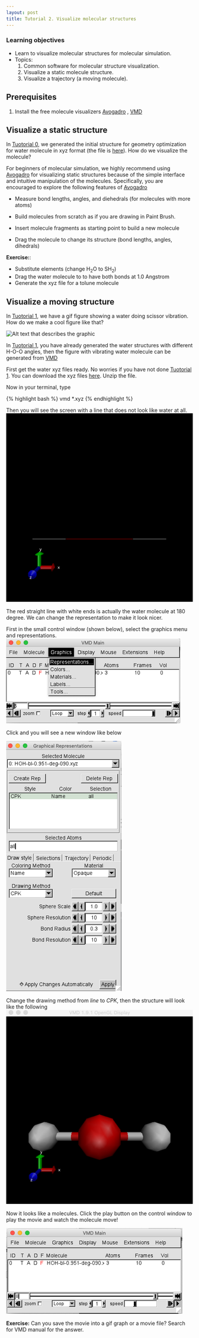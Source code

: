 ```yaml
---
layout: post
title: Tutorial 2. Visualize molecular structures
---
```


### Learning objectives
* Learn to visualize molecular structures for molecular simulation.
* Topics:
    1. Common software for molecular structure visualization.
    1. Visualize a static molecule structure.
    1. Visualize a trajectory (a moving molecule).

## Prerequisites
1. Install the free molecule visualizers [Avogadro](https://avogadro.cc/) , [VMD](https://www.ks.uiuc.edu/Development/Download/download.cgi?PackageName=VMD)


## Visualize a static structure
In [Tuotorial 0](/simulation-basics/#initxyz), we generated the initial structure for geometry optimization for water molecule in xyz format (the file is [here](/simulation-basics/#initxyz)). How do we visualize the molecule?

For beginners of molecular simulation, we highly recommend using [Avogadro](https://avogadro.cc/) for visualizing static structures because of the simple interface and intuitive manipulation of the molecules. Specifically, you are encouraged to explore the following features of [Avogadro](https://avogadro.cc/)

* Measure bond lengths, angles, and diehedrals (for molecules with more atoms)

* Build molecules from scratch as if you are drawing in Paint Brush.

* Insert molecule fragments as starting point to build a new molecule

* Drag the molecule to change its structure (bond lengths, angles, dihedrals)

**Exercise:**:
* Substitute elements (change H$_2$O to SH$_2$)
* Drag the water molecule to to have both bonds at 1.0 Angstrom
* Generate the xyz file for a tolune molecule

## Visualize a moving structure
In [Tuotorial 1](/python-basics/), we have a gif figure showing a water doing scissor vibration. How do we make a cool figure like that?

<img src="{{ site.url }}{{ site.baseurl }}/images/tutorial-01/water-forever.gif" alt="Alt text that describes the graphic" title="A vibrating water" style="width: 200px;" />

In [Tuotorial 1](/python-basics/), you have already generated the water structures with different H-O-O angles, then the figure with vibrating water molecule can be generated from [VMD](https://www.ks.uiuc.edu/Development/Download/download.cgi?PackageName=VMD)

First get the water xyz files ready. No worries if you have not done [Tuotorial 1](/python-basics/). You can download the xyz files [here](/images/tutorial-2/xyzfiles.zip). Unzip the file.

Now in your terminal, type

{% highlight bash %}
vmd *.xyz
{% endhighlight %}

Then you will see the screen with a line that does not look like water at all.
![startVMD](/images/tutorial-2/startvmd.png)

The red straight line with white ends is actually the water molecule at 180 degree. We can change the representation to make it look nicer.

First in the small control window (shown below), select the graphics menu and representations.
![startVMD](/images/tutorial-2/graphics.png)

Click and you will see a new window like below

![startVMD](/images/tutorial-2/representation.png)

Change the drawing method from *line* to *CPK*, then the structure will look like the following
![startVMD](/images/tutorial-2/CPK.png)

Now it looks like a molecules. Click the play button on the control window to play the movie and watch the molecule move!

![startVMD](/images/tutorial-2/play_movie.png)

**Exercise:** Can you save the movie into a gif graph or a movie file? Search for VMD manual for the answer.
